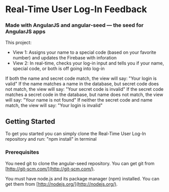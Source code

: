 # Real-Time User Log-In Feedback

### Made with AngularJS and angular-seed — the seed for AngularJS apps

This project:
- View 1: Assigns your name to a special code (based on your favorite number) and updates the Firebase with inforation
- View 2: In real-time, checks your log-in input and tells you if your name, special code, or both is off going into log-in

If both the name and secret code match, the view will say: "Your login is valid"
If the name matches a name in the database, but secret code does not match, the view will say: "Your secret code is invalid"
If the secret code matches a secret code in the database, but name does not match, the view will say: "Your name is not found"
If neither the secret code and name match, the view will say: "Your login is invalid"


## Getting Started

To get you started you can simply clone the Real-Time User Log-In repository and run: "npm install" in terminal

### Prerequisites

You need git to clone the angular-seed repository. You can get git from
[http://git-scm.com/](http://git-scm.com/).

You must have node.js and its package manager (npm) installed.  You can get them from [http://nodejs.org/](http://nodejs.org/).

